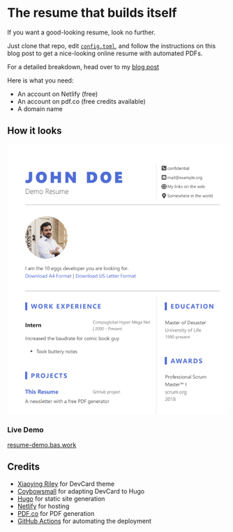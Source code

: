 # The resume that builds itself

If you want a good-looking resume, look no further.

Just clone that repo, edit [`config.toml`](./config.toml), and follow the instructions on this blog post to get a nice-looking online resume with automated PDFs.

For a detailed breakdown, head over to my [blog post](https://bas.codes/posts/github-actions-resume)

Here is what you need:

- An account on Netlify (free)
- An account on pdf.co (free credits available)
- A domain name


## How it looks

![Screenshot of the resume generated by the repo](./wiki/img/example.png)


### Live Demo

[resume-demo.bas.work](https://resume-demo.bas.work)


## Credits

- [Xiaoying Riley](https://themes.3rdwavemedia.com/bootstrap-templates/resume/devcard-bootstrap-5-vcard-portfolio-template-for-software-developers/) for DevCard theme
- [Coybowsmall](https://github.com/cowboysmall-tools/hugo-devresume-theme) for adapting DevCard to Hugo
- [Hugo](https://github.com/gohugoio/hugo) for static site generation
- [Netlify](https://netlify.com) for hosting
- [PDF.co](https://pdf.co) for PDF generation
- [GitHub Actions](https://github.com/features/actions) for automating the deployment

